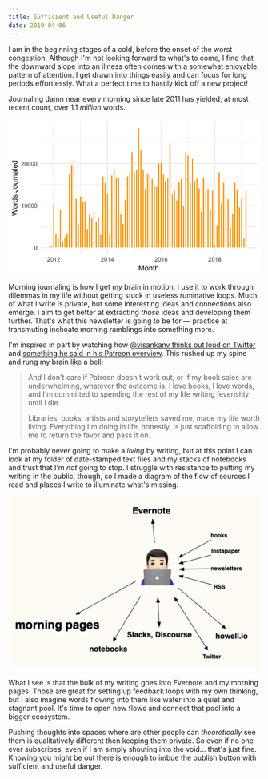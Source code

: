 ```yaml
---
title: Sufficient and Useful Danger
date: 2019-04-06
---
```


I am in the beginning stages of a cold, before the onset of the worst congestion. Although I'm not looking forward to what's to come, I find that the downward slope into an illness often comes with a somewhat enjoyable pattern of attention. I get drawn into things easily and can focus for long periods effortlessly. What a perfect time to hastily kick off a new project!

Journaling damn near every morning since late 2011 has yielded, at most recent count, over 1.1 _million_ words.

![](journal_word_count.png)

Morning journaling is how I get my brain in motion. I use it to work through dilemmas in my life without getting stuck in useless ruminative loops. Much of what I write is private, but some interesting ideas and connections also emerge. I aim to get better at extracting _those_ ideas and developing them further. That's what this newsletter is going to be for — practice at transmuting inchoate morning ramblings into something more.

I'm inspired in part by watching how [@visankanv thinks out loud on Twitter](https://twitter.com/visakanv) and [something he said in his Patreon overview](https://www.patreon.com/visakanv/overview). This rushed up my spine and rung my brain like a bell:

> And I don't care if Patreon doesn't work out, or if my book sales are underwhelming, whatever the outcome is. I love books, I love words, and I'm committed to spending the rest of my life writing feverishly until I die.
>
> Libraries, books, artists and storytellers saved me, made my life worth living. Everything I'm doing in life, honestly, is just scaffolding to allow me to return the favor and pass it on.

I'm probably never going to make a _living_ by writing, but at this point I can look at my folder of date-stamped text files and my stacks of notebooks and trust that I'm _not_ going to stop. I struggle with resistance to putting my writing in the public, though, so I made a diagram of the flow of sources I read and places I write to illuminate what's missing.

![](infoflow.png)

What I see is that the bulk of my writing goes into Evernote and my morning pages. Those are great for setting up feedback loops with my own thinking, but I also imagine words flowing into them like water into a quiet and stagnant pool. It's time to open new flows and connect that pool into a bigger ecosystem.

Pushing thoughts into spaces where are other people can _theoretically_ see them is qualitatively different then keeping them private. So even if no one ever subscribes, even if I am simply shouting into the void… that's just fine. Knowing you might be out there is enough to imbue the publish button with sufficient and useful danger.
